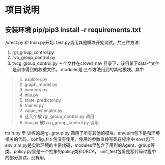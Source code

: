# 项目说明
安装环境 pip/pip3 install -r requirements.txt
-----
从test.py 和 train.py开始.
test.py调用其他模块开始测试。共三种方法:
1. rgl_group_control.py
2. rvo_group_control.py
3. tvcg_group_control.py
三个文件在crowd_nav 目录下，该目录下data-*文件是训练得到的权重文件。
modules是 三个方法用到的其他模块。其中
> 1. explorer.py
> 2. graph_model.py
> 3. memory.py 
> 4. mlp.py 
> 5. state_predictor.py
> 6. trainer.py
> 7. value_estimator.py 
> 8. 这几个被 rgl_group_control.py 调用
> 9. box.py 被tvcg_group_control.py 调用

train.py 里 训练的是rgl_group.py,调用了所有其他的模块。env_sim包下是和环境相关的代码，config_file 包没有使用，使用的参数直接写死在程序中
envs包下env_sim.py是实验环境的主要代码，modules里包含了用到的Agent，group等类。policy.py里是一个抽象的policy类和ORCA，
unit_test包里是写代码过程中的部分测试，没有用。
